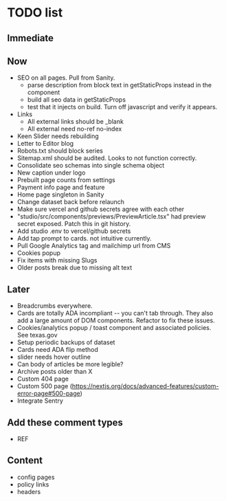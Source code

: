 # TODO list

## Immediate

## Now

- SEO on all pages. Pull from Sanity.
  - parse description from block text in getStaticProps instead in the component
  - build all seo data in getStaticProps
  - test that it injects on build. Turn off javascript and verify it appears.
- Links
  - All external links should be \_blank
  - All external need no-ref no-index
- Keen Slider needs rebuilding
- Letter to Editor blog
- Robots.txt should block series
- Sitemap.xml should be audited. Looks to not function correctly.
- Consolidate seo schemas into single schema object
- New caption under logo
- Prebuilt page counts from settings
- Payment info page and feature
- Home page singleton in Sanity
- Change dataset back before relaunch
- Make sure vercel and github secrets agree with each other
- "studio/src/components/previews/PreviewArticle.tsx" had preview secret exposed. Patch this in git history.
- Add studio .env to vercel/github secrets
- Add tap prompt to cards. not intuitive currently.
- Pull Google Analytics tag and mailchimp url from CMS
- Cookies popup
- Fix items with missing Slugs
- Older posts break due to missing alt text

## Later

- Breadcrumbs everywhere.
- Cards are totally ADA incompliant -- you can't tab through. They also add a large amount of DOM components. Refactor to fix these issues.
- Cookies/analytics popup / toast component and associated policies. See texas.gov
- Setup periodic backups of dataset
- Cards need ADA flip method
- slider needs hover outline
- Can body of articles be more legible?
- Archive posts older than X
- Custom 404 page
- Custom 500 page (<https://nextjs.org/docs/advanced-features/custom-error-page#500-page>)
- Integrate Sentry

## Add these comment types

- REF

## Content

- config pages
- policy links
- headers
